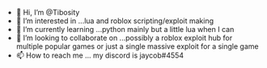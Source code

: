 - 👋 Hi, I’m @Tibosity
- 👀 I’m interested in ...lua and roblox scripting/exploit making
- 🌱 I’m currently learning ...python mainly but a little lua when I can
- 💞️ I’m looking to collaborate on ...possibly a roblox exploit hub for multiple popular games or just a single massive exploit for a single game
- 📫 How to reach me ... my discord is jaycob#4554

<!---
Tibosity/Tibosity is a ✨ special ✨ repository because its `README.md` (this file) appears on your GitHub profile.
You can click the Preview link to take a look at your changes.
--->
